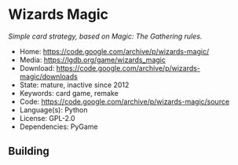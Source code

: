 # Wizards Magic

_Simple card strategy, based on Magic: The Gathering rules._

- Home: https://code.google.com/archive/p/wizards-magic/
- Media: https://lgdb.org/game/wizards_magic
- Download: https://code.google.com/archive/p/wizards-magic/downloads
- State: mature, inactive since 2012
- Keywords: card game, remake
- Code: https://code.google.com/archive/p/wizards-magic/source
- Language(s): Python
- License: GPL-2.0
- Dependencies: PyGame 

## Building

